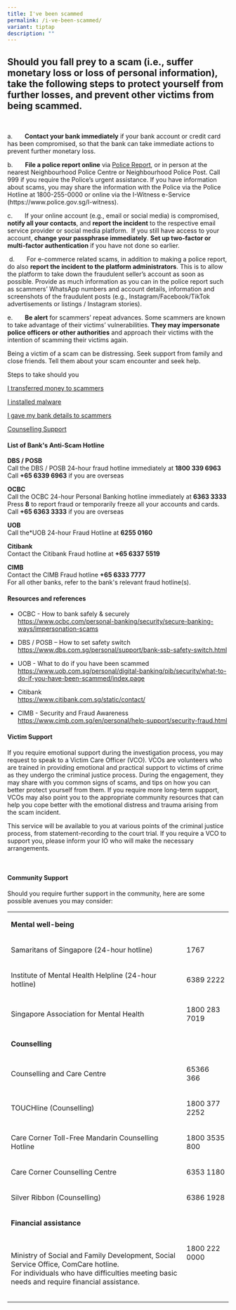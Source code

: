 ```yaml
---
title: I've been scammed
permalink: /i-ve-been-scammed/
variant: tiptap
description: ""
---
```

<h2>Should you fall prey to a scam (i.e., suffer monetary loss or loss of personal information), take the following steps to protect yourself from further losses, and prevent other victims from being scammed.</h2>
<p>&nbsp;</p>
<p>a.&nbsp;&nbsp;&nbsp;&nbsp;&nbsp;&nbsp; <strong>Contact your bank immediately</strong> if
your bank account or credit card has been compromised, so that the bank
can take immediate actions to prevent further monetary loss.</p>
<p>b.&nbsp;&nbsp;&nbsp;&nbsp;&nbsp;&nbsp; <strong>File a police report online</strong> via
<a href="https://eservices.police.gov.sg/content/policehubhome/homepage/police-report.html" rel="noopener noreferrer nofollow" target="_blank">Police Report</a>, or in person at the nearest Neighbourhood Police Centre
or Neighbourhood Police Post. Call 999 if you require the Police’s urgent
assistance. If you have information about scams, you may share the information
with the Police via the Police Hotline at 1800-255-0000 or online via the
I-Witness e-Service (<a rel="noopener noreferrer nofollow" target="_blank">https://www.police.gov.sg/I-witness</a>).
&nbsp;</p>
<p>c.&nbsp;&nbsp;&nbsp;&nbsp;&nbsp;&nbsp; If your online account (e.g., email
or social media) is compromised, <strong>notify all your contacts</strong>,
and <strong>report the incident</strong> to the respective email service
provider or social media platform.&nbsp; If you still have access to your
account, <strong>change your passphrase immediately</strong>. <strong>Set up two-factor or multi-factor authentication</strong> if
you have not done so earlier.</p>
<p>&nbsp;d.&nbsp;&nbsp;&nbsp;&nbsp;&nbsp;&nbsp; For e-commerce related scams,
in addition to making a police report, do also <strong>report the incident to the platform administrators</strong>.
This is to allow the platform to take down the fraudulent seller’s account
as soon as possible. Provide as much information as you can in the police
report such as scammers’ WhatsApp numbers and account details, information
and screenshots of the fraudulent posts (e.g., Instagram/Facebook/TikTok
advertisements or listings / Instagram stories).</p>
<p>e.&nbsp;&nbsp;&nbsp;&nbsp;&nbsp;&nbsp; <strong>Be alert</strong> for scammers’
repeat advances. Some scammers are known to take advantage of their victims’
vulnerabilities. <strong>They may impersonate police officers or other authorities</strong> and
approach their victims with the intention of scamming their victims again.</p>
<p>Being a victim of a scam can be distressing. Seek support from family
and close friends. Tell them about your scam encounter and seek help.</p>
<p>Steps to take should you</p>
<p><a href="/transferred-money/permalink/" rel="noopener noreferrer nofollow" target="_blank">I transferred money to scammers</a>
</p>
<p><a href="/installed-malware/permalink/" rel="noopener noreferrer nofollow" target="_blank">I installed malware</a>
</p>
<p><a href="/gave-bank-details/permalink/" rel="noopener noreferrer nofollow" target="_blank">I gave my bank details to scammers</a>
</p>
<p><a href="/get-counselling-support/" rel="noopener noreferrer nofollow" target="_blank">Counselling Support</a>
</p>
<h4>List of Bank's Anti-Scam Hotline</h4>
<p><strong>DBS / POSB</strong> 
<br>Call the<em> </em>DBS / POSB 24-hour fraud hotline immediately at <strong>1800 339 6963</strong> 
<br>Call <strong>+65 6339 6963</strong> if you are overseas</p>
<p></p>
<p><strong>OCBC</strong> 
<br>Call the<em> </em>OCBC 24-hour Personal Banking hotline immediately at <strong>6363 3333</strong> 
<br>Press<em> </em><strong>8</strong> to report fraud or temporarily freeze
all your accounts and cards.
<br>Call <strong>+65 6363 3333</strong> if you are overseas</p>
<p><strong>UOB</strong> 
<br>Call the*UOB 24-hour Fraud Hotline at <strong>6255 0160</strong>
</p>
<p><strong>Citibank</strong> 
<br>Contact the<em> </em>Citibank Fraud hotline at <strong>+65 6337 5519</strong>
</p>
<p><strong>CIMB</strong> 
<br>Contact the<em> </em>CIMB Fraud hotline <strong>+65 6333 7777</strong> 
<br>For all other banks, refer to the bank's relevant fraud hotline(s).</p>
<p></p>
<h4>Resources and references</h4>
<ul data-tight="true" class="tight">
<li>
<p>OCBC - How to bank safely &amp; securely
<br><a href="https://www.ocbc.com/personal-banking/security/secure-banking-ways/impersonation-scams" rel="noopener noreferrer nofollow" target="_blank"><u>https://www.ocbc.com/personal-banking/security/secure-banking-ways/impersonation-scams</u></a>
</p>
</li>
<li>
<p>DBS / POSB – How to set safety switch <a href="https://www.ocbc.com/personal-banking/security/secure-banking-ways/impersonation-scams" rel="noopener noreferrer nofollow" target="_blank"><u>https://www.dbs.com.sg/personal/support/bank-ssb-safety-switch.html</u></a>
</p>
</li>
<li>
<p>UOB - What to do if you have been scammed
<br><a href="https://www.ocbc.com/personal-banking/security/secure-banking-ways/impersonation-scams" rel="noopener noreferrer nofollow" target="_blank"><u>https://www.uob.com.sg/personal/digital-banking/pib/security/what-to-do-if-you-have-been-scammed/index.page</u></a>
</p>
</li>
<li>
<p>Citibank
<br><a href="https://www.ocbc.com/personal-banking/security/secure-banking-ways/impersonation-scams" rel="noopener noreferrer nofollow" target="_blank"><u>https://www.citibank.com.sg/static/contact/</u></a>
</p>
</li>
<li>
<p>CIMB - Security and Fraud Awareness
<br><a href="https://www.ocbc.com/personal-banking/security/secure-banking-ways/impersonation-scams" rel="noopener noreferrer nofollow" target="_blank"><u>https://www.cimb.com.sg/en/personal/help-support/security-fraud.html</u></a>
</p>
</li>
</ul>
<p></p>
<h4>Victim Support</h4>
<p>If you require emotional support during the investigation process, you
may request to speak to a Victim Care Officer (VCO). VCOs are volunteers
who are trained in providing emotional and practical support to victims
of crime as they undergo the criminal justice process. During the engagement,
they may share with you common signs of scams, and tips on how you can
better protect yourself from them. If you require more long-term support,
VCOs may also point you to the appropriate community resources that can
help you cope better with the emotional distress and trauma arising from
the scam incident.&nbsp;</p>
<p>This service will be available to you at various points of the criminal
justice process, from statement-recording to the court trial. If you require
a VCO to support you, please inform your IO who will make the necessary
arrangements.</p>
<p>&nbsp;</p>
<h4>Community Support&nbsp;</h4>
<p>Should you require further support in the community, here are some possible
avenues you may consider:&nbsp;</p>
<table>
<tbody>
<tr>
<td rowspan="1" colspan="2">
<p><strong>Mental well-being</strong>
</p>
</td>
</tr>
<tr>
<td rowspan="1" colspan="1">
<p>Samaritans of Singapore (24-hour hotline)</p>
</td>
<td rowspan="1" colspan="1">
<p>1767&nbsp;</p>
</td>
</tr>
<tr>
<td rowspan="1" colspan="1">
<p>Institute of Mental Health Helpline (24-hour hotline)</p>
</td>
<td rowspan="1" colspan="1">
<p>6389 2222</p>
</td>
</tr>
<tr>
<td rowspan="1" colspan="1">
<p>Singapore Association for Mental Health</p>
</td>
<td rowspan="1" colspan="1">
<p>1800 283 7019&nbsp;</p>
</td>
</tr>
<tr>
<td rowspan="1" colspan="2">
<p><strong>Counselling</strong>&nbsp;</p>
</td>
</tr>
<tr>
<td rowspan="1" colspan="1">
<p>Counselling and Care Centre&nbsp;</p>
</td>
<td rowspan="1" colspan="1">
<p>65366 366&nbsp;</p>
</td>
</tr>
<tr>
<td rowspan="1" colspan="1">
<p>TOUCHline (Counselling)&nbsp;</p>
</td>
<td rowspan="1" colspan="1">
<p>1800 377 2252</p>
</td>
</tr>
<tr>
<td rowspan="1" colspan="1">
<p>Care Corner Toll-Free Mandarin Counselling Hotline</p>
</td>
<td rowspan="1" colspan="1">
<p>1800 3535 800</p>
</td>
</tr>
<tr>
<td rowspan="1" colspan="1">
<p>Care Corner Counselling Centre</p>
</td>
<td rowspan="1" colspan="1">
<p>6353 1180</p>
</td>
</tr>
<tr>
<td rowspan="1" colspan="1">
<p>Silver Ribbon (Counselling)</p>
</td>
<td rowspan="1" colspan="1">
<p>6386 1928</p>
</td>
</tr>
<tr>
<td rowspan="1" colspan="2">
<p><strong>Financial assistance&nbsp;</strong>
</p>
</td>
</tr>
<tr>
<td rowspan="1" colspan="1">
<p>Ministry of Social and Family Development, Social Service Office, ComCare
hotline.
<br>For individuals who have difficulties meeting basic needs and require
financial assistance.&nbsp;</p>
</td>
<td rowspan="1" colspan="1">
<p>1800 222 0000</p>
<p>&nbsp;</p>
<p>&nbsp;</p>
</td>
</tr>
</tbody>
</table>
<p></p>